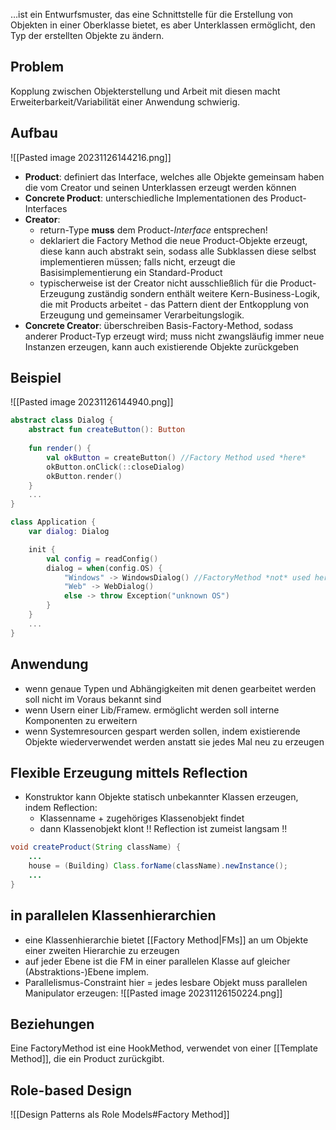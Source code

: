 …ist ein Entwurfsmuster, das eine Schnittstelle für die Erstellung von Objekten in einer Oberklasse bietet, es aber Unterklassen ermöglicht, den Typ der erstellten Objekte zu ändern.
## Problem
Kopplung zwischen Objekterstellung und Arbeit mit diesen macht Erweiterbarkeit/Variabilität einer Anwendung schwierig.

## Aufbau
![[Pasted image 20231126144216.png]]
- **Product**: definiert das Interface, welches alle Objekte gemeinsam haben die vom Creator und seinen Unterklassen erzeugt werden können
- **Concrete Product**: unterschiedliche Implementationen des Product-Interfaces
- **Creator**: 
	- return-Type **muss** dem Product-*Interface* entsprechen!
	- deklariert die Factory Method die neue Product-Objekte erzeugt, diese kann auch abstrakt sein, sodass alle Subklassen diese selbst implementieren müssen; falls nicht, erzeugt die Basisimplementierung ein Standard-Product
	- typischerweise ist der Creator nicht ausschließlich für die Product-Erzeugung zuständig sondern enthält weitere Kern-Business-Logik, die mit Products arbeitet - das Pattern dient der Entkopplung von Erzeugung und gemeinsamer Verarbeitungslogik.
- **Concrete Creator**: überschreiben Basis-Factory-Method, sodass anderer Product-Typ erzeugt wird; muss nicht zwangsläufig immer neue Instanzen erzeugen, kann auch existierende Objekte zurückgeben

## Beispiel
![[Pasted image 20231126144940.png]]
```kotlin
abstract class Dialog {
	abstract fun createButton(): Button
	
	fun render() {
		val okButton = createButton() //Factory Method used *here*
		okButton.onClick(::closeDialog)
		okButton.render()
	}
	...
}

class Application {
	var dialog: Dialog

	init {
		val config = readConfig()
		dialog = when(config.OS) {
			"Windows" -> WindowsDialog() //FactoryMethod *not* used here
			"Web" -> WebDialog()
			else -> throw Exception("unknown OS")
		}
	}
	...
}
```

## Anwendung
- wenn genaue Typen und Abhängigkeiten mit denen gearbeitet werden soll nicht im Voraus bekannt sind
- wenn Usern einer Lib/Framew. ermöglicht werden soll interne Komponenten zu erweitern
- wenn Systemresourcen gespart werden sollen, indem existierende Objekte wiederverwendet werden anstatt sie jedes Mal neu zu erzeugen

## Flexible Erzeugung mittels Reflection
- Konstruktor kann Objekte statisch unbekannter Klassen erzeugen, indem Reflection:
	- Klassenname + zugehöriges Klassenobjekt findet
	- dann Klassenobjekt klont
!! Reflection ist zumeist langsam !!

```java
void createProduct(String className) {
	...
	house = (Building) Class.forName(className).newInstance();
	...
}
```

## in parallelen Klassenhierarchien
- eine Klassenhierarchie bietet [[Factory Method|FMs]] an um Objekte einer zweiten Hierarchie zu erzeugen
- auf jeder Ebene ist die FM in einer parallelen Klasse auf gleicher (Abstraktions-)Ebene implem.
- Parallelismus-Constraint hier = jedes lesbare Objekt muss parallelen Manipulator erzeugen:
![[Pasted image 20231126150224.png]]

## Beziehungen
Eine FactoryMethod ist eine HookMethod, verwendet von einer [[Template Method]], die ein Product zurückgibt.

## Role-based Design
![[Design Patterns als Role Models#Factory Method]]